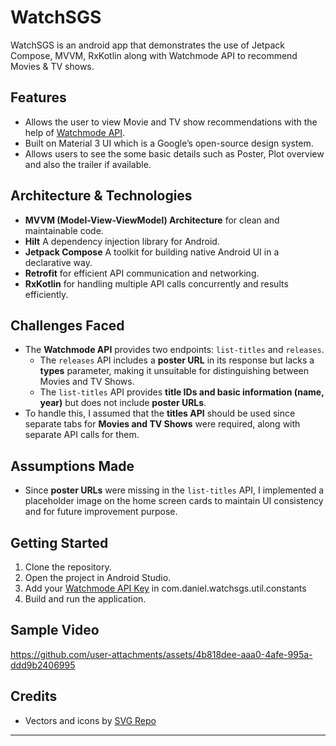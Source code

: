 # WatchSGS

WatchSGS is an android app that demonstrates the use of Jetpack Compose, MVVM, RxKotlin along with Watchmode API
to recommend Movies & TV shows.

## Features
- Allows the user to view Movie and TV show recommendations with the help of [Watchmode API](https://api.watchmode.com/).
- Built on Material 3 UI which is a Google’s open-source design system.
- Allows users to see the some basic details such as Poster, Plot overview and also the trailer if available. 

## Architecture & Technologies
- **MVVM (Model-View-ViewModel) Architecture** for clean and maintainable code.
- **Hilt** A dependency injection library for Android.
- **Jetpack Compose** A toolkit for building native Android UI in a declarative way.
- **Retrofit** for efficient API communication and networking.
- **RxKotlin** for handling multiple API calls concurrently and results efficiently.

## Challenges Faced
- The **Watchmode API** provides two endpoints: `list-titles` and `releases`.
    - The `releases` API includes a **poster URL** in its response but lacks a **types** parameter, making it unsuitable for distinguishing between Movies and TV Shows.
    - The `list-titles` API provides **title IDs and basic information (name, year)** but does not include **poster URLs**.
- To handle this, I assumed that the **titles API** should be used since separate tabs for **Movies and TV Shows** were required, along with separate API calls for them.

## Assumptions Made
- Since **poster URLs** were missing in the `list-titles` API, I implemented a placeholder image on the home screen cards to maintain UI consistency and for future improvement purpose.

## Getting Started

1. Clone the repository.
2. Open the project in Android Studio.
3. Add your [Watchmode API Key](https://api.watchmode.com/) in com.daniel.watchsgs.util.constants
4. Build and run the application.

## Sample Video
https://github.com/user-attachments/assets/4b818dee-aaa0-4afe-995a-ddd9b2406995

## Credits
- Vectors and icons by [SVG Repo](https://www.svgrepo.com)
---
